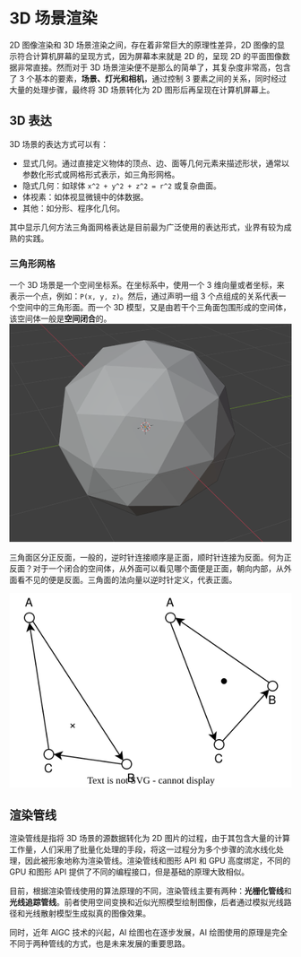 # 3D 场景渲染
2D 图像渲染和 3D 场景渲染之间，存在着非常巨大的原理性差异，2D 图像的显示符合计算机屏幕的呈现方式，因为屏幕本来就是 2D 的，呈现 2D 的平面图像数据非常直接。然而对于 3D 场景渲染便不是那么的简单了，其复杂度非常高，包含了 3 个基本的要素，**场景、灯光和相机**，通过控制 3 要素之间的关系，同时经过大量的处理步骤，最终将 3D 场景转化为 2D 图形后再呈现在计算机屏幕上。

## 3D 表达
3D 场景的表达方式可以有：
+ 显式几何。通过直接定义物体的顶点、边、面等几何元素来描述形状，通常以参数化形式或网格形式表示，如三角形网格。
+ 隐式几何：如球体 `x^2 + y^2 + z^2 = r^2` 或复杂曲面。
+ 体视素：如体视显微镜中的体数据。
+ 其他：如分形、程序化几何。

其中显示几何方法三角面网格表达是目前最为广泛使用的表达形式，业界有较为成熟的实践。

### 三角形网格
一个 3D 场景是一个空间坐标系。在坐标系中，使用一个 3 维向量或者坐标，来表示一个点，例如：`P(x, y, z)`。然后，通过声明一组 3 个点组成的关系代表一个空间中的三角形面。而一个 3D 模型，又是由若干个三角面包围形成的空间体，该空间体一般是**空间闭合**的。
![](shpere.png)

三角面区分正反面，一般的，逆时针连接顺序是正面，顺时针连接为反面。何为正反面？对于一个闭合的空间体，从外面可以看见哪个面便是正面，朝向内部，从外面看不见的便是反面。三角面的法向量以逆时针定义，代表正面。

![](./3tri.dio.svg)

## 渲染管线
渲染管线是指将 3D 场景的源数据转化为 2D 图片的过程，由于其包含大量的计算工作量，人们采用了批量化处理的手段，将这一过程分为多个步骤的流水线化处理，因此被形象地称为渲染管线。渲染管线和图形 API 和 GPU 高度绑定，不同的 GPU 和图形 API 提供了不同的编程接口，但是基础的原理大致相似。

目前，根据渲染管线使用的算法原理的不同，渲染管线主要有两种：**光栅化管线**和**光线追踪管线**。前者使用空间变换和近似光照模型绘制图像，后者通过模拟光线路径和光线散射模型生成拟真的图像效果。

同时，近年 AIGC 技术的兴起，AI 绘图也在逐步发展，AI 绘图使用的原理是完全不同于两种管线的方式，也是未来发展的重要思路。
